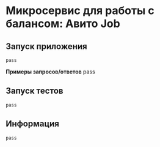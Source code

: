 # Микросервис для работы с балансом: Авито Job

## Запуск приложения
```
pass
```
**Примеры запросов/ответов**
pass

## Запуск тестов
```
pass
```

## Информация
```
pass
```
